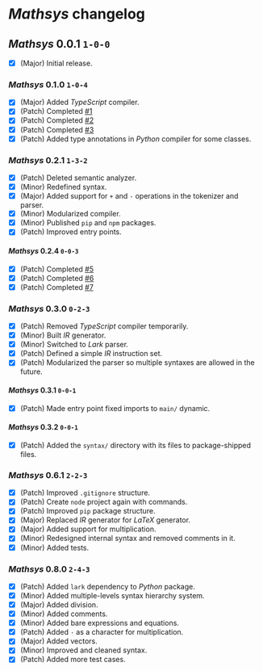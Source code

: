 # *Mathsys* changelog
## *Mathsys* 0.0.1 `1-0-0`
- [X] (Major) Initial release.
### *Mathsys* 0.1.0 `1-0-4`
- [X] (Major) Added *TypeScript* compiler.
- [X] (Patch) Completed [#1](https://github.com/abscissa-math/mathsys/issues/1)
- [X] (Patch) Completed [#2](https://github.com/abscissa-math/mathsys/issues/2)
- [X] (Patch) Completed [#3](https://github.com/abscissa-math/mathsys/issues/3)
- [X] (Patch) Added type annotations in *Python* compiler for some classes.
### *Mathsys* 0.2.1 `1-3-2`
- [X] (Patch) Deleted semantic analyzer.
- [X] (Minor) Redefined syntax.
- [X] (Major) Added support for `+` and `-` operations in the tokenizer and parser.
- [X] (Minor) Modularized compiler.
- [X] (Minor) Published `pip` and `npm` packages.
- [X] (Patch) Improved entry points.
#### *Mathsys* 0.2.4 `0-0-3`
- [X] (Patch) Completed [#5](https://github.com/abscissa-math/mathsys/issues/5)
- [X] (Patch) Completed [#6](https://github.com/abscissa-math/mathsys/issues/6)
- [X] (Patch) Completed [#7](https://github.com/abscissa-math/mathsys/issues/7)
### *Mathsys* 0.3.0 `0-2-3`
- [X] (Patch) Removed *TypeScript* compiler temporarily.
- [X] (Minor) Built *IR* generator.
- [X] (Minor) Switched to *Lark* parser.
- [X] (Patch) Defined a simple *IR* instruction set.
- [X] (Patch) Modularized the parser so multiple syntaxes are allowed in the future.
#### *Mathsys* 0.3.1 `0-0-1`
- [X] (Patch) Made entry point fixed imports to `main/` dynamic.
#### *Mathsys* 0.3.2 `0-0-1`
- [X] (Patch) Added the `syntax/` directory with its files to package-shipped files.
### *Mathsys* 0.6.1 `2-2-3`
- [X] (Patch) Improved `.gitignore` structure.
- [X] (Patch) Create `node` project again with commands.
- [X] (Patch) Improved `pip` package structure.
- [X] (Major) Replaced *IR* generator for *LaTeX* generator.
- [X] (Major) Added support for multiplication.
- [X] (Minor) Redesigned internal syntax and removed comments in it.
- [X] (Minor) Added tests.
### *Mathsys* 0.8.0 `2-4-3`
- [X] (Patch) Added `lark` dependency to *Python* package.
- [X] (Minor) Added multiple-levels syntax hierarchy system.
- [X] (Major) Added division.
- [X] (Minor) Added comments.
- [X] (Minor) Added bare expressions and equations.
- [X] (Patch) Added `·` as a character for multiplication.
- [X] (Major) Added vectors.
- [X] (Minor) Improved and cleaned syntax.
- [X] (Patch) Added more test cases.